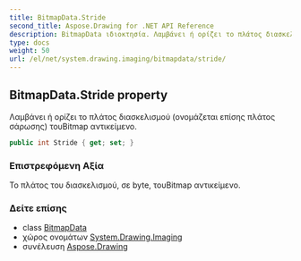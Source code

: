 ```yaml
---
title: BitmapData.Stride
second_title: Aspose.Drawing for .NET API Reference
description: BitmapData ιδιοκτησία. Λαμβάνει ή ορίζει το πλάτος διασκελισμού ονομάζεται επίσης πλάτος σάρωσης τουBitmap αντικείμενο.
type: docs
weight: 50
url: /el/net/system.drawing.imaging/bitmapdata/stride/
---
```

## BitmapData.Stride property

Λαμβάνει ή ορίζει το πλάτος διασκελισμού (ονομάζεται επίσης πλάτος σάρωσης) τουBitmap αντικείμενο.

```csharp
public int Stride { get; set; }
```

### Επιστρεφόμενη Αξία

Το πλάτος του διασκελισμού, σε byte, τουBitmap αντικείμενο.

### Δείτε επίσης

* class [BitmapData](../)
* χώρος ονομάτων [System.Drawing.Imaging](../../bitmapdata/)
* συνέλευση [Aspose.Drawing](../../../)


